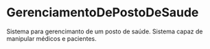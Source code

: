 # GerenciamentoDePostoDeSaude
Sistema para gerencimanto de um posto de saúde. Sistema capaz de manipular médicos e pacientes.

